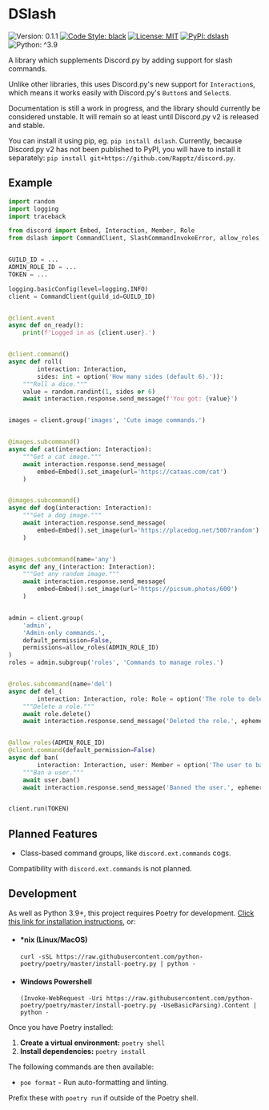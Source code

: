 # DSlash

![Version: 0.1.1](https://img.shields.io/badge/Version-0.1.1-red?style=flat-square)
[![Code Style: black](https://img.shields.io/badge/Code%20Style-black-black?style=flat-square)](https://github.com/psf/black)
[![License: MIT](https://img.shields.io/badge/License-MIT-orange?style=flat-square)](./LICENSE)
[![PyPI: dslash](https://img.shields.io/badge/PyPI-dslash-green?style=flat-square)](https://pypi.org/project/dslash)
![Python: ^3.9](https://img.shields.io/badge/python-%5E3.9-blue?style=flat-square)

A library which supplements Discord.py by adding support for slash commands.

Unlike other libraries, this uses Discord.py's new support for `Interaction`s,
which means it works easily with Discord.py's `Button`s and `Select`s.

Documentation is still a work in progress, and the library should currently be
considered unstable. It will remain so at least until Discord.py v2 is released
and stable.

You can install it using pip, eg. `pip install dslash`. Currently, because
Discord.py v2 has not been published to PyPI, you will have to install it
separately: `pip install git+https://github.com/Rapptz/discord.py`.

## Example

```python
import random
import logging
import traceback

from discord import Embed, Interaction, Member, Role
from dslash import CommandClient, SlashCommandInvokeError, allow_roles, option


GUILD_ID = ...
ADMIN_ROLE_ID = ...
TOKEN = ...

logging.basicConfig(level=logging.INFO)
client = CommandClient(guild_id=GUILD_ID)


@client.event
async def on_ready():
    print(f'Logged in as {client.user}.')


@client.command()
async def roll(
        interaction: Interaction,
        sides: int = option('How many sides (default 6).')):
    """Roll a dice."""
    value = random.randint(1, sides or 6)
    await interaction.response.send_message(f'You got: {value}')


images = client.group('images', 'Cute image commands.')


@images.subcommand()
async def cat(interaction: Interaction):
    """Get a cat image."""
    await interaction.response.send_message(
        embed=Embed().set_image(url='https://cataas.com/cat')
    )


@images.subcommand()
async def dog(interaction: Interaction):
    """Get a dog image."""
    await interaction.response.send_message(
        embed=Embed().set_image(url='https://placedog.net/500?random')
    )


@images.subcommand(name='any')
async def any_(interaction: Interaction):
    """Get any random image."""
    await interaction.response.send_message(
        embed=Embed().set_image(url='https://picsum.photos/600')
    )


admin = client.group(
    'admin',
    'Admin-only commands.',
    default_permission=False,
    permissions=allow_roles(ADMIN_ROLE_ID)
)
roles = admin.subgroup('roles', 'Commands to manage roles.')


@roles.subcommand(name='del')
async def del_(
        interaction: Interaction, role: Role = option('The role to delete.')):
    """Delete a role."""
    await role.delete()
    await interaction.response.send_message('Deleted the role.', ephemeral=True)


@allow_roles(ADMIN_ROLE_ID)
@client.command(default_permission=False)
async def ban(
        interaction: Interaction, user: Member = option('The user to ban.')):
    """Ban a user."""
    await user.ban()
    await interaction.response.send_message('Banned the user.', ephemeral=True)


client.run(TOKEN)
```

## Planned Features

- Class-based command groups, like `discord.ext.commands` cogs.

Compatibility with `discord.ext.commands` is not planned.

## Development

As well as Python 3.9+, this project requires Poetry for development.
[Click this link for installation instructions](https://python-poetry.org/docs/master/#installation),
or:

- #### \*nix (Linux/MacOS)

  `curl -sSL https://raw.githubusercontent.com/python-poetry/poetry/master/install-poetry.py | python -`

- #### Windows Powershell

  `(Invoke-WebRequest -Uri https://raw.githubusercontent.com/python-poetry/poetry/master/install-poetry.py -UseBasicParsing).Content | python -`

Once you have Poetry installed:

1. **Create a virtual environment:** `poetry shell`
2. **Install dependencies:** `poetry install`

The following commands are then available:

- `poe format` - Run auto-formatting and linting.

Prefix these with `poetry run` if outside of the Poetry shell.
